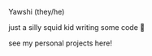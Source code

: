 Yawshi (they/he) 

just a silly squid kid writing some code 🦑

see my personal projects here!

<!---
Yawshi/Yawshi is a ✨ special ✨ repository because its `README.md` (this file) appears on your GitHub profile.
You can click the Preview link to take a look at your changes.
--->
